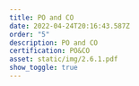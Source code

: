 ```yaml
---
title: PO and CO
date: 2022-04-24T20:16:43.587Z
order: "5"
description: PO and CO
certification: PO&CO
asset: static/img/2.6.1.pdf
show_toggle: true
---
```

